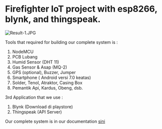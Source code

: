 # Firefighter IoT project with esp8266, blynk, and thingspeak.

![Result-1.JPG](https://github.com/DwikiWitman/AutomatedJill-FireFighterIoT/blob/master/Result-1.JPG)

Tools that required for building our complete system is :
1. NodeMCU
2. PCB Lubang
3. Humid Sensor (DHT 11)
4. Gas Sensor & Asap (MQ-2)
5. GPS (optional), Buzzer, Jumper
6. Smartphone ( Android versi 7.0 keatas)
7. Solder, Tenol, Atraktor, Casing Box
8. Pemantik Api, Kardus, Obeng, dsb.

3rd Application that we use :
1. Blynk (Download di playstore)
2. Thingspeak (API Server)

Our complete system is in our documentation [sini](https://github.com/DwikiWitman/AutomatedJill-FireFighterIoT/blob/master/Documentation/Laporan%20IoT%20Automated%20Jill.pdf)
